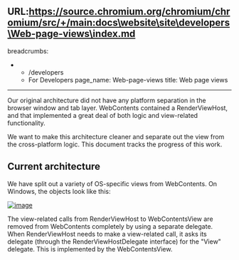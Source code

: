 URL:https://source.chromium.org/chromium/chromium/src/+/main:docs\website\site\developers\Web-page-views\index.md
---
breadcrumbs:
- - /developers
  - For Developers
page_name: Web-page-views
title: Web page views
---

Our original architecture did not have any platform separation in the browser
window and tab layer. WebContents contained a RenderViewHost, and that
implemented a great deal of both logic and view-related functionality.

We want to make this architecture cleaner and separate out the view from the
cross-platform logic. This document tracks the progress of this work.

## Current architecture

We have split out a variety of OS-specific views from WebContents. On Windows,
the objects look like this:

[<img alt="image"
src="/developers/Web-page-views/WebContents3.png">](/developers/Web-page-views/WebContents3.png)

The view-related calls from RenderViewHost to WebContentsView are removed from
WebContents completely by using a separate delegate. When RenderViewHost needs
to make a view-related call, it asks its delegate (through the
RenderViewHostDelegate interface) for the "View" delegate. This is implemented
by the WebContentsView.
